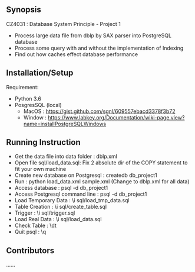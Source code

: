 ## Synopsis
CZ4031 : Database System Principle - Project 1
- Process large data file from dblp by SAX parser into PostgreSQL database
- Process some query with and without the implementation of Indexing
- Find out how caches effect database performance

## Installation/Setup
Requirement:
- Python 3.6
- PosgresSQL (local)
	+ MacOS : https://gist.github.com/sgnl/609557ebacd3378f3b72
	+ Window : https://www.labkey.org/Documentation/wiki-page.view?name=installPostgreSQLWindows

## Running Instruction
- Get the data file into data folder : dblp.xml
- Open file sql/load_data.sql: Fix 2 absolute dir of the COPY statement to fit your own machine
- Create new database on Postgresql : createdb db_project1
- Run : python load_data.xml sample.xml (Change to dblp.xml for all data)
- Access database : psql -d db_project1
- Access Postgresql command line : psql -d db_project1
- Load Temporary Data : \i sql/load_tmp_data.sql
- Table Creation : \i sql/create_table.sql
- Trigger : \i sql/trigger.sql
- Load Real Data : \i sql/load_data.sql
- Check Table : \dt 
- Quit psql : \q

## Contributors
......
